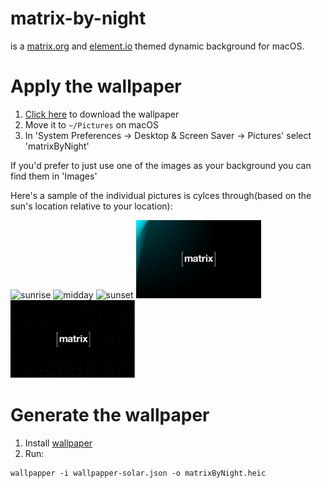 # matrix-by-night
 is a [matrix.org](http://matrix.org) and [element.io](http://element.io) themed dynamic background for macOS.

# Apply the wallpaper
1. [Click here](https://github.com/downloads/user/matrix-by-night/matrixByNight.heic) to download the wallpaper
2. Move it to `~/Pictures` on macOS
3. In 'System Preferences -> Desktop & Screen Saver -> Pictures' select 'matrixByNight'

If you'd prefer to just use one of the images as your background you can find them in 'Images'

Here's a sample of the individual pictures is cylces through(based on the sun's location relative to your location):

<img width="200" alt="sunrise" src="Images/sunrise.png?raw=true"> <img width="200" alt="midday" src="Images/midday.png?raw=true">
<img width="200" alt="sunset" src="Images/sunset.png?raw=true"> <img width="200" alt="nighttime" src="Images/nighttime.png?raw=true">
<img width="200" alt="midnight" src="Images/midnight.png?raw=true">

# Generate the wallpaper
1. Install [wallpaper](https://github.com/mczachurski/wallpapper)
2. Run:
```
wallpapper -i wallpapper-solar.json -o matrixByNight.heic
```
